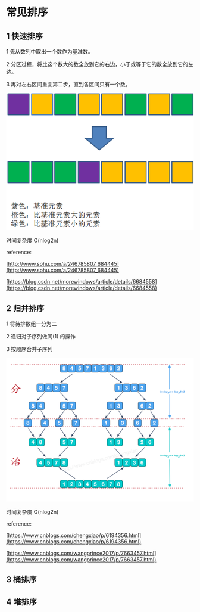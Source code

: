 # 常见排序

## 1 快速排序

1 先从数列中取出一个数作为基准数。

2 分区过程，将比这个数大的数全放到它的右边，小于或等于它的数全放到它的左边。

3 再对左右区间重复第二步，直到各区间只有一个数。



![quick_sort1](pic\quick_sort1.png)



时间复杂度 O(nlog2n)

reference:

[http://www.sohu.com/a/246785807_684445](http://www.sohu.com/a/246785807_684445)

[https://blog.csdn.net/morewindows/article/details/6684558](https://blog.csdn.net/morewindows/article/details/6684558)





## 2 归并排序

1 将待排数组一分为二

2 递归对子序列做同(1) 的操作

3 按顺序合并子序列



![merge_sort1](pic/merge_sort1.png)

时间复杂度 O(nlog2n)



reference:

[https://www.cnblogs.com/chengxiao/p/6194356.html](https://www.cnblogs.com/chengxiao/p/6194356.html)

[https://www.cnblogs.com/wangprince2017/p/7663457.html](https://www.cnblogs.com/wangprince2017/p/7663457.html)





## 3 桶排序

## 4 堆排序

